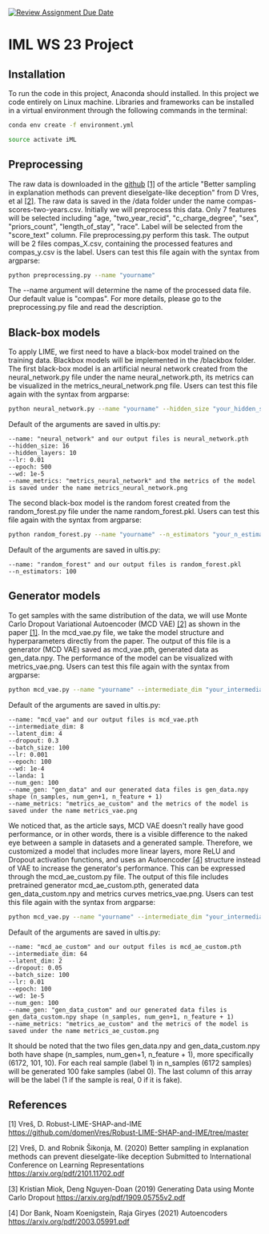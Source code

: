 [![Review Assignment Due Date](https://classroom.github.com/assets/deadline-readme-button-24ddc0f5d75046c5622901739e7c5dd533143b0c8e959d652212380cedb1ea36.svg)](https://classroom.github.com/a/k0DpfI3g)
# IML WS 23 Project
## Installation
To run the code in this project, Anaconda should installed. In this project we code entirely on Linux machine. Libraries and frameworks can be installed in a virtual environment through the following commands in the terminal:
```bash
conda env create -f environment.yml
```
```bash
source activate iML
```
## Preprocessing 
The raw data is downloaded in the [github](https://github.com/domenVres/Robust-LIME-SHAP-and-IME/tree/master/Fooling-LIME-SHAP/data) [[1]](#1) of the article "Better sampling in explanation methods can prevent dieselgate-like deception" from D Vres, et al [[2]](#2). The raw data is saved in the /data folder under the name compas-scores-two-years.csv. Initially we will preprocess this data. Only 7 features will be selected including "age, "two_year_recid", "c_charge_degree", "sex", "priors_count", "length_of_stay", "race". Label will be selected from the "score_text" column. File preprocessing.py perform this task. The output will be 2 files compas_X.csv, containing the processed features and compas_y.csv is the label. Users can test this file again with the syntax from argparse:
```bash
python preprocessing.py --name "yourname" 
```
The --name argument will determine the name of the processed data file. Our default value is "compas". For more details, please go to the preprocessing.py file and read the description.

## Black-box models
To apply LIME, we first need to have a black-box model trained on the training data. Blackbox models will be implemented in the /blackbox folder. The first black-box model is an artificial neural network created from the neural_network.py file under the name neural_network.pth, its metrics can be visualized in the metrics_neural_network.png file. Users can test this file again with the syntax from argparse:
```bash
python neural_network.py --name "yourname" --hidden_size "your_hidden_size" --hidden_layers "your_hidden_layers" --lr "your_lr" --epoch "your_epoch" --wd "your_wd" --name_metrics "your_name_metrics"
```
Default of the arguments are saved in ultis.py:

    --name: "neural_network" and our output files is neural_network.pth
    --hidden_size: 16
    --hidden_layers: 10
    --lr: 0.01
    --epoch: 500
    --wd: 1e-5
    --name_metrics: "metrics_neural_network" and the metrics of the model is saved under the name metrics_neural_network.png

The second black-box model is the random forest created from the random_forest.py file under the name random_forest.pkl. Users can test this file again with the syntax from argparse:
```bash
python random_forest.py --name "yourname" --n_estimators "your_n_estimators"
```
Default of the arguments are saved in ultis.py:

    --name: "random_forest" and our output files is random_forest.pkl
    --n_estimators: 100

## Generator models
To get samples with the same distribution of the data, we will use Monte Carlo Dropout Variational Autoencoder (MCD VAE) [[2]](#2) as shown in the paper [[1]](#1). In the mcd_vae.py file, we take the model structure and hyperparameters directly from the paper. The output of this file is a generator (MCD VAE) saved as mcd_vae.pth, generated data as gen_data.npy. The performance of the model can be visualized with metrics_vae.png. Users can test this file again with the syntax from argparse:
```bash
python mcd_vae.py --name "yourname" --intermediate_dim "your_intermediate_dim" --latent_dim "your_latent_dim" --dropout "your_dropout" --batch_size "your_batch_size" --lr "your_lr" --epoch "your_epoch" --wd "your_wd" --landa "your_landa" --num_gen "your_num_gen" --name_gen "your_name_gen" --name_metrics "your_name_metrics"
```
Default of the arguments are saved in ultis.py:

    --name: "mcd_vae" and our output files is mcd_vae.pth
    --intermediate_dim: 8
    --latent_dim: 4
    --dropout: 0.3
    --batch_size: 100
    --lr: 0.001
    --epoch: 100
    --wd: 1e-4
    --landa: 1
    --num_gen: 100
    --name_gen: "gen_data" and our generated data files is gen_data.npy shape (n_samples, num_gen+1, n_feature + 1)
    --name_metrics: "metrics_ae_custom" and the metrics of the model is saved under the name metrics_vae.png

We noticed that, as the article says, MCD VAE doesn't really have good performance, or in other words, there is a visible difference to the naked eye between a sample in datasets and a generated sample. Therefore, we customized a model that includes more linear layers, more ReLU and Dropout activation functions, and uses an Autoencoder [[4]](#4) structure instead of VAE to increase the generator's performance. This can be expressed through the mcd_ae_custom.py file. The output of this file includes pretrained generator mcd_ae_custom.pth, generated data gen_data_custom.npy and metrics curves metrics_vae.png. Users can test this file again with the syntax from argparse:
```bash
python mcd_vae.py --name "yourname" --intermediate_dim "your_intermediate_dim" --latent_dim "your_latent_dim" --dropout "your_dropout" --batch_size "your_batch_size" --lr "your_lr" --epoch "your_epoch" --wd "your_wd" --num_gen "your_num_gen" --name_gen "your_name_gen" --name_metrics "your_name_metrics"
```

Default of the arguments are saved in ultis.py:

    --name: "mcd_ae_custom" and our output files is mcd_ae_custom.pth
    --intermediate_dim: 64
    --latent_dim: 2
    --dropout: 0.05
    --batch_size: 100
    --lr: 0.01
    --epoch: 100
    --wd: 1e-5
    --num_gen: 100
    --name_gen: "gen_data_custom" and our generated data files is gen_data_custom.npy shape (n_samples, num_gen+1, n_feature + 1)
    --name_metrics: "metrics_ae_custom" and the metrics of the model is saved under the name metrics_ae_custom.png

It should be noted that the two files gen_data.npy and gen_data_custom.npy both have shape (n_samples, num_gen+1, n_feature + 1), more specifically (6172, 101, 10). For each real sample (label 1) in n_samples (6172 samples) will be generated 100 fake samples (label 0). The last column of this array will be the label (1 if the sample is real, 0 if it is fake).

## References

<a id="1">[1]</a>
Vreš, D.
Robust-LIME-SHAP-and-IME
https://github.com/domenVres/Robust-LIME-SHAP-and-IME/tree/master

<a id="2">[2]</a>
Vreš, D. and Robnik Šikonja, M. (2020)
Better sampling in explanation methods can prevent dieselgate-like deception
Submitted to International Conference on Learning Representations
https://arxiv.org/pdf/2101.11702.pdf

<a id="2">[3]</a>
Kristian Miok, Deng Nguyen-Doan (2019)
Generating Data using Monte Carlo Dropout
https://arxiv.org/pdf/1909.05755v2.pdf

<a id="2">[4]</a>
Dor Bank, Noam Koenigstein, Raja Giryes (2021)
Autoencoders
https://arxiv.org/pdf/2003.05991.pdf